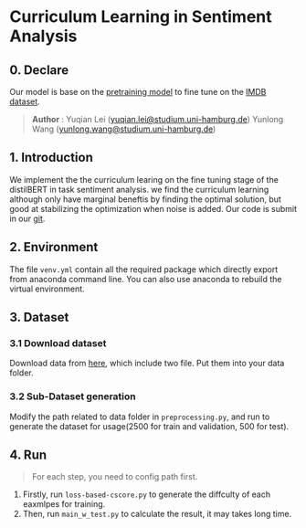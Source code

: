 



# Curriculum Learning in Sentiment Analysis

  

## 0. Declare

  
Our model is base on the [pretraining model](https://huggingface.co/distilbert-base-uncased) to fine tune on the [IMDB dataset](http://ai.stanford.edu/~amaas/data/sentiment/aclImdb_v1.tar.gz).

  

>  **Author** : 	Yuqian Lei (yuqian.lei@studium.uni-hamburg.de)
							Yunlong Wang (yunlong.wang@studium.uni-hamburg.de)

  
  
  

## 1. Introduction

  

We implement the the curriculum learing on the fine tuning stage of the distilBERT in task sentiment analysis. we find the curriculum learning although only have marginal beneftis by finding the optimal solution, but good at stabilizing the optimization when noise is added. Our code is submit in our [git](https://git.mafiasi.de/working_team/CLinSematicClassification.git).

  

## 2. Environment

  

The file `venv.yml` contain all the required package which directly export from anaconda command line. You can also use anaconda to rebuild the virtual environment.

  

## 3. Dataset
### 3.1 Download dataset
Download data from [here](http://ai.stanford.edu/~amaas/data/sentiment/aclImdb_v1.tar.gz), which include two file. Put them into your data folder.
### 3.2 Sub-Dataset generation
Modify the path related to data folder in `preprocessing.py`, and run to generate the dataset for usage(2500 for train and validation, 500 for test).

## 4. Run
> For each step, you need to config path first.
 1.  Firstly, run `loss-based-cscore.py` to generate the diffculty of each eaxmlpes for training.
 2. Then, run `main_w_test.py` to calculate the result, it may takes long time.
